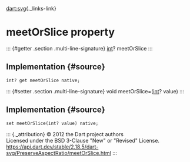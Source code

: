 [dart:svg](../../dart-svg/dart-svg-library){._links-link}

meetOrSlice property
====================

::: {#getter .section .multi-line-signature}
[int](../../dart-core/int-class)? meetOrSlice
:::

Implementation {#source}
--------------

``` {.language-dart data-language="dart"}
int? get meetOrSlice native;
```

::: {#setter .section .multi-line-signature}
void meetOrSlice=([int](../../dart-core/int-class)? value)
:::

Implementation {#source}
--------------

``` {.language-dart data-language="dart"}
set meetOrSlice(int? value) native;
```

::: {._attribution}
© 2012 the Dart project authors\
Licensed under the BSD 3-Clause \"New\" or \"Revised\" License.\
<https://api.dart.dev/stable/2.18.5/dart-svg/PreserveAspectRatio/meetOrSlice.html>
:::

